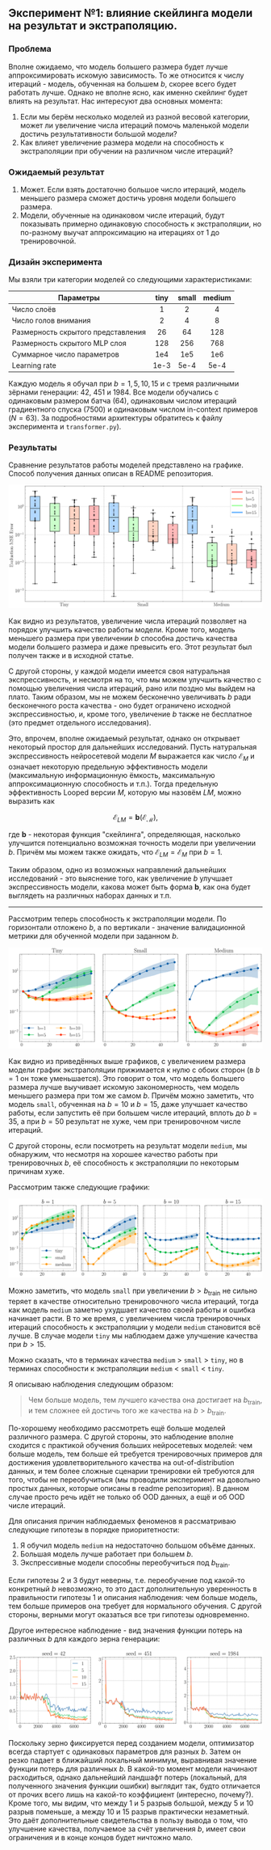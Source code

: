 ## Эксперимент №1: влияние скейлинга модели на результат и экстраполяцию.

### Проблема

Вполне ожидаемо, что модель большего размера будет лучше аппроксимировать искомую зависимость. То же относится к числу итераций - модель, обученная на большем $b$, скорее всего будет работать лучше. Однако не вполне ясно, как именно скейлинг будет влиять на результат. Нас интересуют два основных момента:

1. Если мы берём несколько моделей из разной весовой категории, может ли увеличение числа итераций помочь маленькой модели достичь результативности большой модели?
2. Как влияет увеличение размера модели на способность к экстраполяции при обучении на различном числе итераций?

### Ожидаемый результат

1. Может. Если взять достаточно большое число итераций, модель меньшего размера сможет достичь уровня модели большего размера.
2. Модели, обученные на одинаковом числе итераций, будут показывать примерно одинаковую способность к экстраполяции, но по-разному выучат аппроксимацию на итерациях от 1 до тренировочной.

### Дизайн эксперимента

Мы взяли три категории моделей со следующими характеристиками:

| Параметры | tiny | small | medium |
|---|:---:|:---:|:---:|
| Число слоёв | 1 | 2 | 4 |
| Число голов внимания | 2 | 4 | 8 |
| Размерность скрытого представления | 26 | 64 | 128 |
| Размерность скрытого MLP слоя | 128 | 256 | 768 |
| Суммарное число параметров | 1e4 | 1e5 | 1e6 |
| Learning rate | 1e-3 | 5e-4 | 5e-4 |

Каждую модель я обучал при $b = 1, 5, 10, 15$ и с тремя различными зёрнами генерации: $42$, $451$ и $1984$. Все модели обучались с одинаковым размером батча $(64)$, одинаковым числом итераций градиентного спуска $(7500)$ и одинаковым числом in-context примеров $(N = 63)$. За подробностями архитектуры обратитесь к файлу эксперимента и `transformer.py`).

### Результаты

Сравнение результатов работы моделей представлено на графике. Способ получения данных описан в README репозитория.

![Результат](./performance%201.svg)

Как видно из результатов, увеличение числа итераций позволяет на порядок улучшить качество работы модели. Кроме того, модель меньшего размера при увеличении $b$ способна достичь качества модели большего размера и даже превысить его. Этот результат был получен также и в исходной статье.

С другой стороны, у каждой модели имеется своя натуральная экспрессивность, и несмотря на то, что мы можем улучшить качество с помощью увеличения числа итераций, рано или поздно мы выйдем на плато. Таким образом, мы не можем бесконечно увеличивать $b$ ради бесконечного роста качества - оно будет ограничено исходной экспрессивностью, и, кроме того, увеличение $b$ также не бесплатное (это предмет отдельного исследования). 

Это, впрочем, вполне ожидаемый результат, однако он открывает некоторый простор для дальнейших исследований. Пусть натуральная экспрессивность нейросетевой модели $M$ выражается как число $\mathcal{E}_M$ и означает некоторую предельную эффективность модели (максимальную информационную ёмкость, максимальную аппроксимационную способность и т.п.). Тогда предельную эффективность Looped версии $M$, которую мы назовём $LM$, можно выразить как

```math
\mathcal{E}_{LM} = \mathbf{b}(\mathcal{E_M}),
```
где $\mathbf{b}$ - некоторая функция "скейлинга", определяющая, насколько улучшится потенциально возможная точность модели при увеличении $b$. Причём мы можем также ожидать, что $\mathcal{E}_{LM} = \mathcal{E}_M$ при $b = 1$.

Таким образом, одно из возможных направлений дальнейших исследований - это выяснение того, как увеличение $b$ улучшает экспрессивность модели, какова может быть форма $\mathbf{b}$, как она будет выглядеть на различных наборах данных и т.п.

---

Рассмотрим теперь способность к экстраполяции модели. По горизонтали отложено $b$, а по вертикали - значение валидационной метрики для обученной модели при заданном $b$.

![Результат](./extrapolation%201.svg)

Как видно из приведённых выше графиков, с увеличением размера модели график экстраполяции прижимается к нулю с обоих сторон (в $b = 1$ он тоже уменьшается). Это говорит о том, что модель большего размера лучше выучивает искомую закономерность, чем модель меньшего размера при том же самом $b$. Причём можно заметить, что модель `small`, обученная на $b = 10$ и $b = 15$, даже улучшает качество работы, если запустить её при большем числе итераций, вплоть до $b = 35$, а при $b = 50$ результат не хуже, чем при тренировочном числе итераций.

С другой стороны, если посмотреть на результат модели `medium`, мы обнаружим, что несмотря на хорошее качество работы при тренировочных $b$, её способность к экстраполяции по некоторым причинам хуже.

Рассмотрим также следующие графики:

![Результат](./extrapolation%202.svg)

Можно заметить, что модель `small` при увеличении $b > b_{\text{train}}$ не сильно теряет в качестве относительно тренировочного числа итераций, тогда как модель `medium` заметно ухудшает качество своей работы и ошибка начинает расти. В то же время, с увеличением числа тренировочных итераций способность к экстраполяции у модели `medium` становится всё лучше. В случае модели `tiny` мы наблюдаем даже улучшение качества при $b > 15$.

Можно сказать, что в терминах качества `medium` $>$ `small` $>$ `tiny`, но в терминах способности к экстраполяции `medium` $<$ `small` $<$ `tiny`.

Я описываю наблюдения следующим образом: 

> Чем больше модель, тем лучшего качества она достигает на $b_{\text{train}}$, и тем сложнее ей достичь того же качества на $b > b_{\text{train}}$.

По-хорошему необходимо рассмотреть ещё больше моделей различного размера. С другой стороны, это наблюдение вполне сходится с практикой обучения больших нейросетевых моделей: чем больше модель, тем больше ей требуется тренировочных примеров для достижения удовлетворительного качества на out-of-distribution данных, и тем более сложные сценарии тренировки ей требуются для того, чтобы не переобучиться (мы проводили эксперимент на довольно простых данных, которые описаны в readme репозитория). В данном случае просто речь идёт не только об OOD данных, а ещё и об OOD числе итераций.

Для описания причин наблюдаемых феноменов я рассматриваю следующие гипотезы в порядке приоритетности:

1. Я обучил модель `medium` на недостаточно большом объёме данных.
2. Большая модель лучше работает при большем $b$.
3. Экспрессивные модели способны переобучиться под $b_{\text{train}}$.

Если гипотезы 2 и 3 будут неверны, т.е. переобучение под какой-то конкретный $b$ невозможно, то это даст дополнительную уверенность в правильности гипотезы 1 и описания наблюдения: чем больше модель, тем больше примеров она требует для нормального обучения. С другой стороны, верными могут оказаться все три гипотезы одновременно.

Другое интересное наблюдение - вид значения функции потерь на различных $b$ для каждого зерна генерации:

![Результат](./loss%20comparison.svg)

Поскольку зерно фиксируется перед созданием модели, оптимизатор всегда стартует с одинаковых параметров для разных $b$. Затем он резко падает в ближайший локальный минимум, выравнивая значение функции потерь для различных $b$. В какой-то момент модели начинают расходиться, однако дальнейший ландшафт потерь (локальный, для полученного значения функции ошибки) выглядит так, будто отличается от прочих всего лишь на какой-то коэффициент (интересно, почему?). Кроме того, мы видим, что между 1 и 5 разрыв большой, между 5 и 10 разрыв поменьше, а между 10 и 15 разрыв практически незаметный. Это даёт дополнительные свидетельства в пользу вывода о том, что улучшение качества, получаемое за счёт увеличения $b$, имеет свои ограничения и в конце концов будет ничтожно мало.